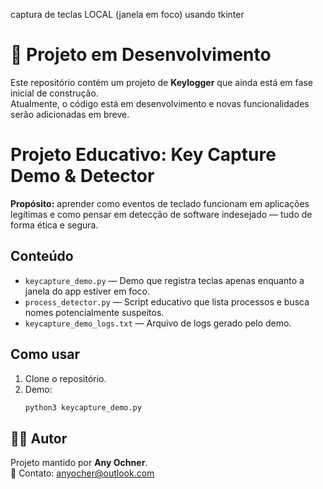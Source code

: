 
captura de teclas LOCAL (janela em foco) usando tkinter


# 🚧 Projeto em Desenvolvimento

Este repositório contém um projeto de **Keylogger** que ainda está em fase inicial de construção.  
Atualmente, o código está em desenvolvimento e novas funcionalidades serão adicionadas em breve.  


# Projeto Educativo: Key Capture Demo & Detector

**Propósito:** aprender como eventos de teclado funcionam em aplicações legítimas e como pensar em detecção de software indesejado — tudo de forma ética e segura.

## Conteúdo
- `keycapture_demo.py` — Demo que registra teclas apenas enquanto a janela do app estiver em foco.
- `process_detector.py` — Script educativo que lista processos e busca nomes potencialmente suspeitos.
- `keycapture_demo_logs.txt` — Arquivo de logs gerado pelo demo.

## Como usar
1. Clone o repositório.
2. Demo:
   ```bash
   python3 keycapture_demo.py


## 👩‍💻 Autor
Projeto mantido por **Any Ochner**.  
📧 Contato: [anyocher@outlook.com](mailto:anyocher@outlook.com]) 
